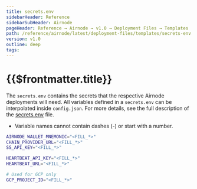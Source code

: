 ```yaml
---
title: secrets.env
sidebarHeader: Reference
sidebarSubHeader: Airnode
pageHeader: Reference → Airnode → v1.0 → Deployment Files → Templates
path: /reference/airnode/latest/deployment-files/templates/secrets-env.html
version: v1.0
outline: deep
tags:
---
```


<VersionWarning/>

<PageHeader/>

<SearchHighlight/>

# {{$frontmatter.title}}

The `secrets.env` contains the secrets that the respective Airnode deployments
will need. All variables defined in a `secrets.env` can be interpolated inside
`config.json`. For more details, see the full description of the
[secrets.env](../../deployment-files/secrets-env.md) file.

- Variable names cannot contain dashes (-) or start with a number.

```sh
AIRNODE_WALLET_MNEMONIC="<FILL_*>"
CHAIN_PROVIDER_URL="<FILL_*>"
SS_API_KEY="<FILL_*>"

HEARTBEAT_API_KEY="<FILL_*>"
HEARTBEAT_URL="<FILL_*>"

# Used for GCP only
GCP_PROJECT_ID="<FILL_*>"
```
